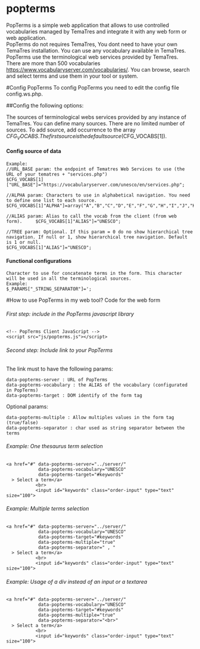 # popterms
PopTerms is a simple web application that allows to use controlled vocabularies managed by TemaTres and integrate it with any web form or web application.  
PopTerms do not requires TemaTres, You dont need to have your own TemaTres installation. You can use any vocabulary available in TemaTres.  PopTerms use the terminological web services provided by TemaTres. 
There are more than 500 vocabularies https://www.vocabularyserver.com/vocabularies/. You can browse, search and select terms and use them in your tool or system. 

#Config PopTerms
To config PopTerms you need to edit the config file config.ws.php.

##Config the following options:

The sources of terminological webs services provided by any instance of TemaTres. You can define many sources. There are no limited number of sources. To add source, add occurrence to the array $CFG_VOCABS. The first source is the default source ($CFG_VOCABS[1]).

#### Config source of data
    Example:
	//URL_BASE param: the endpoint of Tematres Web Services to use (the URL of your tematres + "services.php")
    $CFG_VOCABS[1]["URL_BASE"]="https://vocabularyserver.com/unesco/en/services.php";
    
	//ALPHA param: Characters to use in alphabetical navigation. You need to define one list to each source. 	$CFG_VOCABS[1]"ALPHA"]=array("A","B","C","D","E","F","G","H","I","J","K","L","M","N","O","P","Q","R","S","T","U","V","W","X","Y","Z");
	
	//ALIAS param: Alias to call the vocab from the client (from web form). 	$CFG_VOCABS[1]"ALIAS"]="UNESCO";
	
	//TREE param: Optional. If this param = 0 do no show hierarchical tree navigation. If null or 1, show hierarchical tree navigation. Default is 1 or null.
	$CFG_VOCABS[1]"ALIAS"]="UNESCO";
	    
#### Functional configurations
        
    Character to use for concatenate terms in the form. This character will be used in all the terminological sources.
    Example:
    $_PARAMS["_STRING_SEPARATOR"]=';


#How to use PopTerms in my web tool?
Code for the web form

###### First step: include in the PopTerms javascript library

    <!-- PopTerms Client JavaScript -->
    <script src="js/popterms.js"></script>
  <script>
        PopTerms.size(400, 500);
        PopTerms.separator = " - ";
    </script>
             
###### Second step: Include link to your PopTerms
The link must to have the following params:

    data-popterms-server : URL of PopTerms
    data-popterms-vocabulary : the ALIAS of the vocabulary (configurated in PopTerms)
    data-popterms-target : DOM identify of the form tag

Optional params:

    data-popterms-multiple : Allow multiples values in the form tag (true/false)
    data-popterms-separator : char used as string separator between the terms
    
###### 	Example: One thesaurus term selection	
    <a href="#" data-popterms-server="../server/"
                data-popterms-vocabulary="UNESCO"
                data-popterms-target="#keywords"
      > Select a term</a>
               <br>
               <input id="keywords" class="order-input" type="text" size="100">

    
###### 	Example: Multiple terms selection	
    <a href="#" data-popterms-server="../server/"
                data-popterms-vocabulary="UNESCO"
                data-popterms-target="#keywords"
				data-popterms-multiple="true"
                data-popterms-separator=" , "
      > Select a term</a>
               <br>
               <input id="keywords" class="order-input" type="text" size="100">

    
###### 	Example: Usage of a div instead of an input or a textarea
    <a href="#" data-popterms-server="../server/"
                data-popterms-vocabulary="UNESCO"
                data-popterms-target="#keywords"
                data-popterms-multiple="true"
                data-popterms-separator="<br>"		
      > Select a term</a>
               <br>
               <input id="keywords" class="order-input" type="text" size="100">

